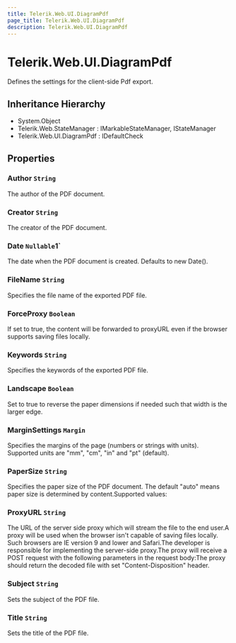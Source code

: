 ```yaml
---
title: Telerik.Web.UI.DiagramPdf
page_title: Telerik.Web.UI.DiagramPdf
description: Telerik.Web.UI.DiagramPdf
---
```


# Telerik.Web.UI.DiagramPdf

Defines the settings for the client-side Pdf export.

## Inheritance Hierarchy

* System.Object
* Telerik.Web.StateManager : IMarkableStateManager, IStateManager
* Telerik.Web.UI.DiagramPdf : IDefaultCheck

## Properties

###  Author `String`

The author of the PDF document.

###  Creator `String`

The creator of the PDF document.

###  Date `Nullable`1`

The date when the PDF document is created. Defaults to new Date().

###  FileName `String`

Specifies the file name of the exported PDF file.

###  ForceProxy `Boolean`

If set to true, the content will be forwarded to proxyURL even if the browser supports saving files locally.

###  Keywords `String`

Specifies the keywords of the exported PDF file.

###  Landscape `Boolean`

Set to true to reverse the paper dimensions if needed such that width is the larger edge.

###  MarginSettings `Margin`

Specifies the margins of the page (numbers or strings with units). Supported units are "mm", "cm", "in" and "pt" (default).

###  PaperSize `String`

Specifies the paper size of the PDF document. The default "auto" means paper size is determined by content.Supported values:

###  ProxyURL `String`

The URL of the server side proxy which will stream the file to the end user.A proxy will be used when the browser isn't capable of saving files locally. Such browsers are IE version 9 and lower and Safari.The developer is responsible for implementing the server-side proxy.The proxy will receive a POST request with the following parameters in the request body:The proxy should return the decoded file with set "Content-Disposition" header.

###  Subject `String`

Sets the subject of the PDF file.

###  Title `String`

Sets the title of the PDF file.

